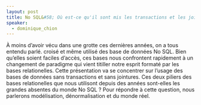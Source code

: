 ```yaml
---
layout: post
title: No SQL&#58; Où est-ce qu'il sont mis les transactions et les jointures ces c...
speaker:
  - dominique_chion
---
```

À moins d’avoir vécu dans une grotte ces dernières années, on a tous entendu parlé. croisé et même utilisé des base de données No SQL. Bien qu’elles soient faciles d’accès, ces bases nous confrontent rapidement à un changement de paradigme qui vient titiller notre esprit formaté par les bases relationelles.
Cette présentation va se concentrer sur l’usage des bases de données sans transactions et sans jointures. Ces deux piliers des bases relationelles que nous utilisont depuis des années sont-elles les grandes absentes du monde No SQL ?
Pour répondre à cette question, nous parlerons modélisation, dénormalisation et du monde réel.
